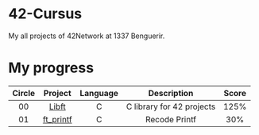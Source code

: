 # 42-Cursus
My all projects of 42Network at 1337 Benguerir. 

# My progress
|Circle | Project | Language | Description | Score | 
|:-------:|:----------:|:-----------:|:--------------:|:-------:|
|00| [Libft](https://github.com/48k483x/42_CURSUS/tree/main/libft) | C |   C library for 42 projects  | 125% |
|01| [ft_printf](https://github.com/48k483x/42_CURSUS/tree/main/ft_printf) | C | Recode Printf | 30% |
